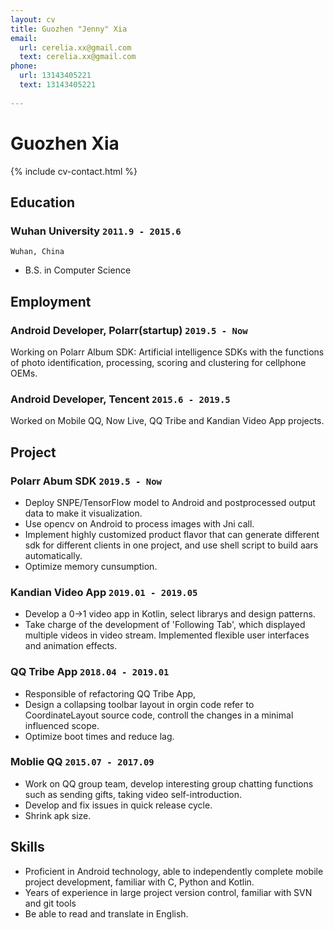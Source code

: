 ```yaml
---
layout: cv
title: Guozhen "Jenny" Xia
email:
  url: cerelia.xx@gmail.com
  text: cerelia.xx@gmail.com
phone:
  url: 13143405221
  text: 13143405221
  
---
```


# Guozhen **Xia**

<!--
include contact information from the front matter
Supported arguments:
    - homepage: url, text
    - phone
    - email
-->

{% include cv-contact.html %}

## Education

### **Wuhan University** `2011.9 - 2015.6`

```
Wuhan, China
```

- B.S. in Computer Science



## Employment

### **Android Developer, Polarr(startup)** `2019.5 - Now`

Working on Polarr Album SDK: Artificial intelligence SDKs with the functions of photo identification, processing, scoring and clustering for cellphone OEMs. 


### **Android Developer, Tencent** `2015.6 - 2019.5`

Worked on Mobile QQ, Now Live, QQ Tribe and Kandian Video App projects.




## Project

### **Polarr Abum SDK** `2019.5 - Now`

- Deploy SNPE/TensorFlow model to Android and postprocessed output data to make it visualization.
- Use opencv on Android to process images with Jni call.
- Implement highly customized product flavor that can generate different sdk for different clients in one project, and use shell script to build aars automatically.
- Optimize memory cunsumption.



### **Kandian Video App** `2019.01 - 2019.05`

- Develop a 0->1 video app in Kotlin, select librarys and design patterns.
- Take charge of the development of 'Following Tab', which displayed multiple videos in video stream. Implemented flexible user interfaces and animation effects.


### **QQ Tribe App** `2018.04 - 2019.01`

- Responsible of refactoring QQ Tribe App, 
- Design a collapsing toolbar layout in orgin code refer to CoordinateLayout source code,  controll the changes in a minimal influenced scope.
- Optimize boot times and reduce lag.


### **Moblie QQ** `2015.07 - 2017.09`

- Work on QQ group team, develop interesting group chatting functions such as sending gifts, taking video self-introduction.
- Develop and fix issues in quick release cycle.
- Shrink apk size.



## Skills

- Proficient in Android technology, able to independently complete mobile project development, familiar with C, Python and Kotlin.
- Years of experience in large project version control, familiar with SVN and git tools
- Be able to read and translate in English.



<!-- ### Footer

Last updated: April 2020 -->
